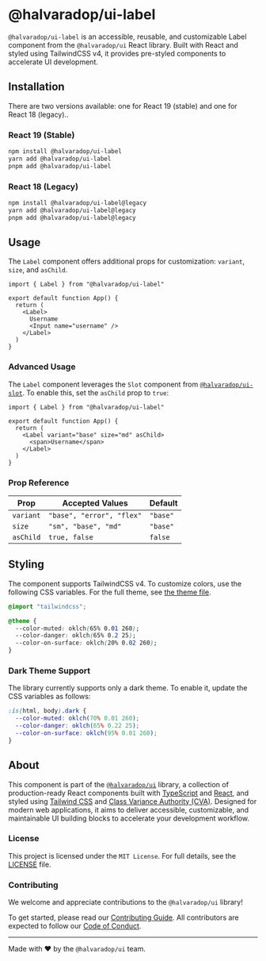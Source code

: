 # @halvaradop/ui-label

`@halvaradop/ui-label` is an accessible, reusable, and customizable Label component from the `@halvaradop/ui` React library. Built with React and styled using TailwindCSS v4, it provides pre-styled components to accelerate UI development.

## Installation

There are two versions available: one for React 19 (stable) and one for React 18 (legacy)..

### React 19 (Stable)

```bash
npm install @halvaradop/ui-label
yarn add @halvaradop/ui-label
pnpm add @halvaradop/ui-label
```

### React 18 (Legacy)

```bash
npm install @halvaradop/ui-label@legacy
yarn add @halvaradop/ui-label@legacy
pnpm add @halvaradop/ui-label@legacy
```

## Usage

The `Label` component offers additional props for customization: `variant`, `size`, and `asChild`.

```tsx
import { Label } from "@halvaradop/ui-label"

export default function App() {
  return (
    <Label>
      Username
      <Input name="username" />
    </Label>
  )
}
```

### Advanced Usage

The `Label` component leverages the `Slot` component from [`@halvaradop/ui-slot`](https://github.com/halvaradop/ui/blob/master/packages/ui-slot/src/index.ts). To enable this, set the `asChild` prop to `true`:

```tsx
import { Label } from "@halvaradop/ui-label"

export default function App() {
  return (
    <Label variant="base" size="md" asChild>
      <span>Username</span>
    </Label>
  )
}
```

### Prop Reference

| Prop      | Accepted Values           | Default  |
| --------- | ------------------------- | -------- |
| `variant` | `"base", "error", "flex"` | `"base"` |
| `size`    | `"sm", "base", "md"`      | `"base"` |
| `asChild` | `true, false`             | `false`  |

## Styling

The component supports TailwindCSS v4. To customize colors, use the following CSS variables. For the full theme, see [the theme file](https://github.com/halvaradop/ui/blob/master/tailwind.css).

```css
@import "tailwindcss";

@theme {
  --color-muted: oklch(65% 0.01 260);
  --color-danger: oklch(65% 0.2 25);
  --color-on-surface: oklch(20% 0.02 260);
}
```

### Dark Theme Support

The library currently supports only a dark theme. To enable it, update the CSS variables as follows:

```css
:is(html, body).dark {
  --color-muted: oklch(70% 0.01 260);
  --color-danger: oklch(65% 0.22 25);
  --color-on-surface: oklch(95% 0.01 260);
}
```

## About

This component is part of the [`@halvaradop/ui`](https://github.com/halvaradop/ui) library, a collection of production-ready React components built with [TypeScript](https://www.typescriptlang.org/) and [React](https://react.dev/), and styled using [Tailwind CSS](https://tailwindcss.com/) and [Class Variance Authority (CVA)](https://cva.style/). Designed for modern web applications, it aims to deliver accessible, customizable, and maintainable UI building blocks to accelerate your development workflow.

### License

This project is licensed under the `MIT License`. For full details, see the [LICENSE](https://github.com/halvaradop/ui/blob/master/LICENSE) file.

### Contributing

We welcome and appreciate contributions to the `@halvaradop/ui` library!

To get started, please read our [Contributing Guide](https://github.com/halvaradop/ui/blob/main/docs/CONTRIBUTING.md). All contributors are expected to follow our [Code of Conduct](https://github.com/halvaradop/.github/blob/main/.github/CODE_OF_CONDUCT.md).

---

Made with ❤️ by the `@halvaradop/ui` team.
